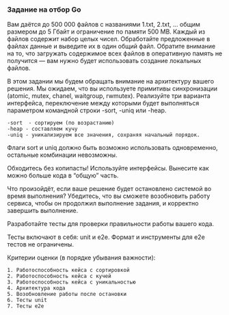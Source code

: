
### Задание на отбор Go

Вам даётся до 500 000 файлов с названиями 1.txt, 2.txt, … общим размером до 5 Гбайт и ограничение по памяти 500 MB. Каждый из файлов содержит набор целых чисел. Обработайте предложенные в файлах данные и выведите их в один общий файл. Обратите внимание на то, что загружать содержимое всех файлов в оперативную память не получится — вам нужно будет использовать создание локальных файлов.



В этом задании мы будем обращать внимание на архитектуру вашего решения. Мы ожидаем, что вы используете примитивы синхронизации (atomic, mutex, chanel, waitgroup, rwmutex). Реализуйте три варианта интерфейса, переключение между которыми будет выполняться параметром командной строки -sort, -uniq или -heap.

    -sort  - сортируем (по возрастанию)
    -heap - составляем кучу
    -uniq - уникализируем все значения, сохраняя начальный порядок.



Флаги sort и uniq должно быть возможно использовать одновременно, остальные комбинации невозможны.



Обходитесь без копипасты! Используйте интерфейсы. Вынесите как можно больше кода в “общую” часть.



Что произойдёт, если ваше решение будет остановлено системой во время выполнения? Убедитесь, что вы сможете возобновить работу сервиса, чтобы он продолжил выполнение задания, и корректно завершить выполнение.



Разработайте тесты для проверки правильности работы вашего кода.

Тесты включают в себя: unit и e2e. Формат и инструменты для e2e тестов не ограничены.


Критерии оценки (в порядке убывания важности):

    1. Работоспособность кейса с сортировкой
    2. Работоспособность кейса с кучей
    3. Работоспособность кейса с уникальностью
    4. Архитектура кода
    5. Возобновление работы после остановки
    6. Тесты unit
    7. Тесты e2e
